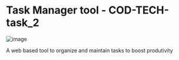 # Task Manager tool - COD-TECH-task_2

![image](https://github.com/HariPrashand/COD-TECH-task_2/assets/115578421/e0c7c0b1-9cd8-4418-b85b-68b405415672)


A web based tool to organize and maintain tasks to boost produtivity
